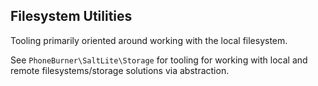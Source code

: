 ## Filesystem Utilities

Tooling primarily oriented around working with the local filesystem.

See `PhoneBurner\SaltLite\Storage` for tooling for working with local
and remote filesystems/storage solutions via abstraction.
